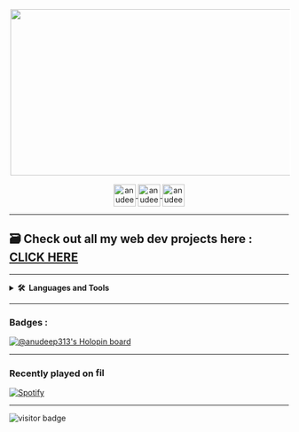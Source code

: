 <!-- matrix gif -->

<p align="center">
  <img style='border:2px solid #FFFFFF' src="https://media.giphy.com/media/IhucR9x29EgrTkcuRZ/giphy.gif" height="300" width="1200" />
</p>

<!-- social media -->

<p align="center">
<a href="https://twitter.com/anudeep313" target="blank"><img align="center" src="https://img.icons8.com/color/512/twitter--v1.png" alt="anudeep" height="40" width="40" /> </a>
<a href="https://www.linkedin.com/in/anudeep-s-654356192/" target="blank"><img align="center" src="https://img.icons8.com/color/512/linkedin.png" alt="anudeep" height="40" width="40" /> </a>
<a href="#" target="blank"><img align="center" src="https://img.icons8.com/color/512/instagram-new.png" alt="anudeep" height="40" width="40" /> </a>
</p>
 
---

## 🗃️ Check out all my web dev projects here : [CLICK HERE](https://anudeep-313.github.io/projects/)

---

<!-- tools and tech used -->
<details>
  <summary><b>🛠️&nbsp;&nbsp;Languages&nbsp;and&nbsp;Tools</b></summary>
  <br/>
  <p align="left">
    <a href="https://www.w3schools.com/cpp/" target="_blank"> <img src="https://img.icons8.com/color/512/c-plus-plus-logo.png" alt="cplusplus" width="40" height="40"/> </a> 
    <a href="https://www.w3schools.com/css/" target="_blank"> <img src="https://img.icons8.com/color/512/css3.png" alt="css3" width="40" height="40"/> </a>  
    <a href="https://cloud.google.com" target="_blank"> <img src="https://www.vectorlogo.zone/logos/google_cloud/google_cloud-icon.svg" alt="gcp" width="40" height="40"/> </a> 
    <a href="https://www.w3.org/html/" target="_blank"> <img src="https://img.icons8.com/color/512/html-5.png" alt="html5" width="40" height="40"/> </a>
    <a href="https://www.w3schools.com/java/" target="_blank"> <img src="https://img.icons8.com/external-flaticons-lineal-color-flat-icons/344/external-java-web-development-flaticons-lineal-color-flat-icons.png" alt="react" width="40" height="40"/> </a>
  <a href="https://azure.microsoft.com/en-in/" target="_blank"> <img src="https://img.icons8.com/fluency/512/azure-1.png" alt="Azure" width="40" height="40"/> </a>
  <a href="https://www.w3schools.com/git/default.asp" target="_blank"> <img src="https://img.icons8.com/color/512/git.png" alt="git" width="40" height="40"/> </a>
  </p>
<!--    <a href="https://developer.mozilla.org/en-US/docs/Web/JavaScript" target="_blank"> <img src="https://raw.githubusercontent.com/devicons/devicon/master/icons/javascript/javascript-original.svg" alt="javascript" width="40" height="40"/> </a>  <a href="https://www.php.net" target="_blank"> <img src="https://raw.githubusercontent.com/devicons/devicon/master/icons/php/php-original.svg" alt="php" width="40" height="40"/> </a> <a href="https://www.python.org" target="_blank"> <img src="https://raw.githubusercontent.com/devicons/devicon/master/icons/python/python-original.svg" alt="python" width="40" height="40"/> </a> 
 -->
</details>

<hr>

### Badges :

[![@anudeep313's Holopin board](https://holopin.io/api/user/board?user=anudeep313)](https://holopin.io/@anudeep313)

---
  
<!-- spotify -->
  <h3 align="left">Recently played on    <a href="https://open.spotify.com/user/31s3cg4hotp37kbgxqeh3xjiiufu" title="Image from freepnglogos.com"><img height="17px" width="17px" src="https://www.freepnglogos.com/uploads/spotify-logo-png/file-spotify-logo-png-4.png" width="200" alt="file spotify logo png" /></a></h3>
 
 
[![Spotify](https://novatorem-lemon-rho.vercel.app/api/spotify?background_color=0d1117&border_color=ffffff)](https://open.spotify.com/user/31s3cg4hotp37kbgxqeh3xjiiufu) 
 
<hr>   
<!-- visitors badge -->
<img src="https://visitor-badge.laobi.icu/badge?page_id=Anudeep-313.Anudeep-313" alt="visitor badge"/>
